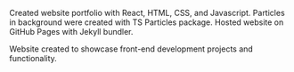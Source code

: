 Created website portfolio with React, HTML, CSS, and Javascript. Particles in background were created with TS Particles package. Hosted website on GitHub Pages with Jekyll bundler.

Website created to showcase front-end development projects and functionality.
